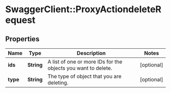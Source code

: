 # SwaggerClient::ProxyActiondeleteRequest

## Properties
Name | Type | Description | Notes
------------ | ------------- | ------------- | -------------
**ids** | **String** | A list of one or more IDs for the objects you want to delete.  | [optional] 
**type** | **String** | The type of object that you are deleting.  | [optional] 


